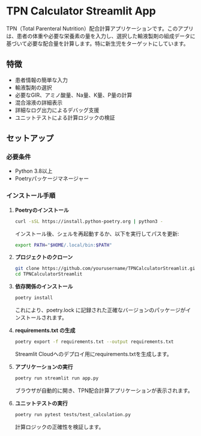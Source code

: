 # TPN Calculator Streamlit App

TPN（Total Parenteral Nutrition）配合計算アプリケーションです。このアプリは、患者の体重や必要な栄養素の量を入力し、選択した輸液製剤の組成データに基づいて必要な配合量を計算します。特に新生児をターゲットにしています。

## 特徴

- 患者情報の簡単な入力
- 輸液製剤の選択
- 必要なGIR、アミノ酸量、Na量、K量、P量の計算
- 混合溶液の詳細表示
- 詳細なログ出力によるデバッグ支援
- ユニットテストによる計算ロジックの検証

## セットアップ

### 必要条件

- Python 3.8以上
- Poetryパッケージマネージャー

### インストール手順

1. **Poetryのインストール**
   ```bash
   curl -sSL https://install.python-poetry.org | python3 -
   ```
   インストール後、シェルを再起動するか、以下を実行してパスを更新:
   ```bash
   export PATH="$HOME/.local/bin:$PATH"
   ```

2. **プロジェクトのクローン**
   ```bash
   git clone https://github.com/yourusername/TPNCalculatorStreamlit.git
   cd TPNCalculatorStreamlit
   ```

3. **依存関係のインストール**
   ```bash
   poetry install
   ```
   これにより、poetry.lock に記録された正確なバージョンのパッケージがインストールされます。

4. **requirements.txt の生成**
   ```bash
   poetry export -f requirements.txt --output requirements.txt
   ```
   Streamlit Cloudへのデプロイ用にrequirements.txtを生成します。

5. **アプリケーションの実行**
   ```bash
   poetry run streamlit run app.py
   ```
   ブラウザが自動的に開き、TPN配合計算アプリケーションが表示されます。

6. **ユニットテストの実行**
   ```bash
   poetry run pytest tests/test_calculation.py
   ```
   計算ロジックの正確性を検証します。